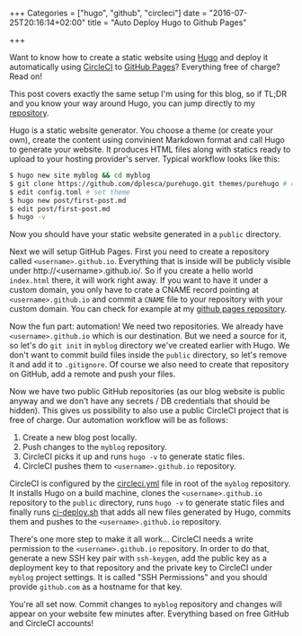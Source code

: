 +++
Categories = ["hugo", "github", "circleci"]
date = "2016-07-25T20:16:14+02:00"
title = "Auto Deploy Hugo to Github Pages"

+++

Want to know how to create a static website using [Hugo](https://gohugo.io/) and deploy it automatically using [CircleCI](https://circleci.com/) to [GitHub Pages](https://pages.github.com/)? Everything free of charge? Read on!

This post covers exactly the same setup I'm using for this blog, so if TL;DR and you know your way around Hugo, you can jump directly to my [repository](https://github.com/pawelkowalak/monkeypatching.com).

Hugo is a static website generator. You choose a theme (or create your own), create the content using convinient Markdown format and call Hugo to generate your website. It produces HTML files along with statics ready to upload to your hosting provider's server. Typical workflow looks like this:

```sh
$ hugo new site myblog && cd myblog
$ git clone https://github.com/dplesca/purehugo.git themes/purehugo # or other theme
$ edit config.toml # set theme
$ hugo new post/first-post.md
$ edit post/first-post.md
$ hugo -v
```

Now you should have your static website generated in a `public` directory.

Next we will setup GitHub Pages. First you need to create a repository called `<username>.github.io`. Everything that is inside will be publicly visible under http://&lt;username&gt;.github.io/. So if you create a hello world `index.html` there, it will work right away. If you want to have it under a custom domain, you only have to crate a CNAME record pointing at `<username>.github.io` and commit a `CNAME` file to your repository with your custom domain. You can check for example at my [github pages repository](https://github.com/pawelkowalak/pawelkowalak.github.io).

Now the fun part: automation! We need two repositories. We already have `<username>.github.io` which is our destination. But we need a source for it, so let's do `git init` in `myblog` directory we've created earlier with Hugo. We don't want to commit build files inside the `public` directory, so let's remove it and add it to `.gitignore`. Of course we also need to create that repository on GitHub, add a remote and push your files.

Now we have two public GitHub repositories (as our blog website is public anyway and we don't have any secrets / DB credentials that should be hidden). This gives us possibility to also use a public CircleCI project that is free of charge. Our automation workflow will be as follows:

1. Create a new blog post locally.
2. Push changes to the `myblog` repository.
3. CircleCI picks it up and runs `hugo -v` to generate static files.
4. CircleCI pushes them to `<username>.github.io` repository.

CircleCI is configured by the [circleci.yml](https://github.com/pawelkowalak/monkeypatching.com/blob/master/circle.yml) file in root of the `myblog` repository. It installs Hugo on a build machine, clones the `<username>.github.io` repository to the `public` directory, runs `hugo -v` to generate static files and finally runs [ci-deploy.sh](https://github.com/pawelkowalak/monkeypatching.com/blob/master/ci-deploy.sh) that adds all new files generated by Hugo, commits them and pushes to the `<username>.github.io` repository.

There's one more step to make it all work... CircleCI needs a write permission to the `<username>.github.io` repository. In order to do that, generate a new SSH key pair with `ssh-keygen`, add the public key as a deployment key to that repository and the private key to CircleCI under `myblog` project settings. It is called "SSH Permissions" and you should provide `github.com` as a hostname for that key.

You're all set now. Commit changes to `myblog` repository and changes will appear on your website few minutes after. Everything based on free GitHub and CircleCI accounts!